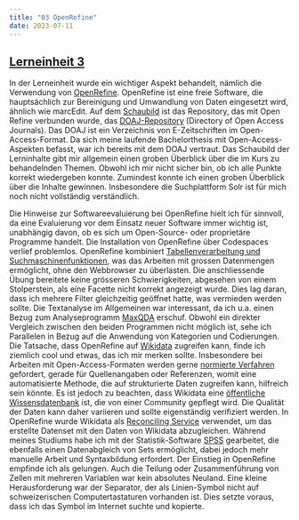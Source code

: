 ```yaml
---
title: "03 OpenRefine"
date: 2023-07-11
---
```

## [Lerneinheit 3](https://pad.gwdg.de/tql9ErMcQ1yd9FqMOj7TVw#)

In der Lerneinheit wurde ein wichtiger Aspekt behandelt, nämlich die Verwendung von [OpenRefine](https://openrefine.org/). OpenRefine ist eine freie Software, die hauptsächlich zur Bereinigung und Umwandlung von Daten eingesetzt wird, ähnlich wie marcEdit. Auf dem [Schaubild]() ist das Repository, das mit Open Refine verbunden wurde, das [DOAJ-Repository](https://doaj.org/) (Directory of Open Access Journals). Das DOAJ ist ein Verzeichnis von E-Zeitschriften im Open-Access-Format. Da sich meine laufende Bachelorthesis mit Open-Access-Aspekten befasst, war ich bereits mit dem DOAJ vertraut. Das Schaubild der Lerninhalte gibt mir allgemein einen groben Überblick über die im Kurs zu behandelnden Themen. Obwohl ich mir nicht sicher bin, ob ich alle Punkte korrekt wiedergeben konnte. Zumindest konnte ich einen groben Überblick über die Inhalte gewinnen. Insbesondere die Suchplattform Solr ist für mich noch nicht vollständig verständlich. 

Die Hinweise zur Softwareevaluierung bei OpenRefine hielt ich für sinnvoll, da eine Evaluierung vor dem Einsatz neuer Software immer wichtig ist, unabhängig davon, ob es sich um Open-Source- oder proprietäre Programme handelt. Die Installation von OpenRefine über Codespaces verlief problemlos. OpenRefine kombiniert [Tabellenverarbeitung und Suchmaschinenfunktionen](https://openrefine.org/docs), was das Arbeiten mit grossen Datenmengen ermöglicht, ohne den Webbrowser zu überlasten. Die anschliessende Übung bereitete keine grösseren Schwierigkeiten, abgesehen von einem Stolperstein, als eine Facette nicht korrekt angezeigt wurde. Dies lag daran, dass ich mehrere Filter gleichzeitig geöffnet hatte, was vermieden werden sollte. Die Textanalyse im Allgemeinen war interessant, da ich u.a. einen Bezug zum Analyseprogramm [MaxQDA](https://www.maxqda.com/de) erschuf. Obwohl ein direkter Vergleich zwischen den beiden Programmen nicht möglich ist, sehe ich Parallelen in Bezug auf die Anwendung von Kategorien und Codierungen. Die Tatsache, dass OpenRefine auf [Wikidata](https://www.wikidata.org/wiki/Wikidata:Main_Page) zugreifen kann, finde ich ziemlich cool und etwas, das ich mir merken sollte. Insbesondere bei Arbeiten mit Open-Access-Formaten werden gerne [normierte Verfahren](https://oa2020-de.org/blog/2018/07/31/empfehlungen_qualit%C3%A4tsstandards_oab%C3%BCcher/) gefordert, gerade für Quellenangaben oder Referenzen, womit eine automatisierte Methode, die auf strukturierte Daten zugreifen kann, hilfreich sein könnte. Es ist jedoch zu beachten, dass Wikidata eine [öffentliche Wissensdatenbank](https://docplayer.org/154688594-Wikidata-die-freie-wissensdatenbank-die-jeder-bearbeiten-kann.html) ist, die von einer Community gepflegt wird. Die Qualität der Daten kann daher variieren und sollte eigenständig verifiziert werden. In OpenRefine wurde Wikidata als [Reconciling Service](https://histhub.ch/reconciling/) verwendet, um das erstellte Datenset mit den Daten von Wikidata abzugleichen. Während meines Studiums habe ich mit der Statistik-Software [SPSS](https://www.ibm.com/de-de/products/spss-statistics) gearbeitet, die ebenfalls einen Datenabgleich von Sets ermöglicht, dabei jedoch mehr manuelle Arbeit und Syntaxbildung erfordert. Der Einstieg in OpenRefine empfinde ich als gelungen. Auch die Teilung oder Zusammenführung von Zellen mit mehreren Variablen war kein absolutes Neuland. Eine kleine Herausforderung war der Separator, der als Linien-Symbol nicht auf schweizerischen Computertastaturen vorhanden ist. Dies setzte voraus, dass ich das Symbol im Internet suchte und kopierte.
